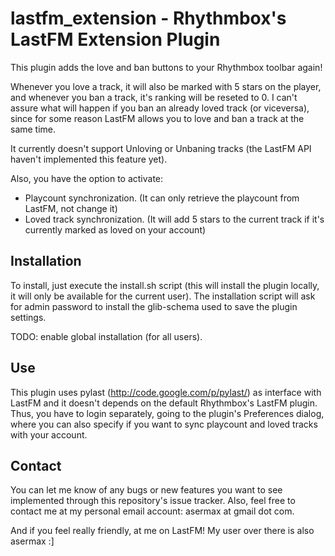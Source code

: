 lastfm_extension - Rhythmbox&#39;s LastFM Extension Plugin
==========================================================

This plugin adds the love and ban buttons to your Rhythmbox toolbar again!

Whenever you love a track, it will also be marked with 5 stars on the player, and whenever you ban a track, it's ranking will be reseted to 0. I can't assure what will happen if you ban an already loved track (or viceversa), since for some reason LastFM allows you to love and ban a track at the same time.

It currently doesn't support Unloving or Unbaning tracks (the LastFM API haven't implemented this feature yet).

Also, you have the option to activate:
- Playcount synchronization. (It can only retrieve the playcount from LastFM, not change it)
- Loved track synchronization. (It will add 5 stars to the current track if it's currently marked as loved on your account)

Installation
-----------

To install, just execute the install.sh script (this will install the plugin locally, it will only be available for the current user).
The installation script will ask for admin password to install the glib-schema used to save the plugin settings.

TODO: enable global installation (for all users).

Use
---

This plugin uses pylast (http://code.google.com/p/pylast/) as interface with LastFM and it doesn't depends on the default Rhythmbox's LastFM plugin. Thus, you have to login separately, going to the plugin's Preferences dialog, where you can also specify if you want to sync playcount and loved tracks with your account.

Contact
------
You can let me know of any bugs or new features you want to see implemented through this repository's issue tracker.
Also, feel free to contact me at my personal email account: asermax at gmail dot com.

And if you feel really friendly, at me on LastFM! My user over there is also asermax :]


